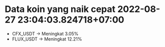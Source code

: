 # Data koin yang naik cepat 2022-08-27 23:04:03.824718+07:00

* CFX_USDT -> Meningkat 3.05%
* FLUX_USDT -> Meningkat 12.21%
